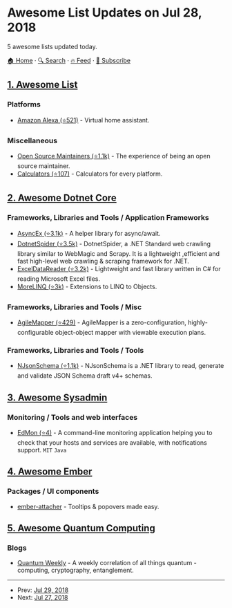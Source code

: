 # Awesome List Updates on Jul 28, 2018

5 awesome lists updated today.

[🏠 Home](/README.md) · [🔍 Search](https://test.trackawesomelist.com/search/) · [🔥 Feed](https://test.trackawesomelist.com/rss.xml) · [📮 Subscribe](https://trackawesomelist.us17.list-manage.com/subscribe?u=d2f0117aa829c83a63ec63c2f&id=36a103854c)



## [1. Awesome List](/content/sindresorhus/awesome/README.md)

### Platforms

*   [Amazon Alexa (⭐521)](https://github.com/miguelmota/awesome-amazon-alexa#readme) - Virtual home assistant.

### Miscellaneous

*   [Open Source Maintainers (⭐1.1k)](https://github.com/nayafia/awesome-maintainers#readme) - The experience of being an open source maintainer.
*   [Calculators (⭐107)](https://github.com/xxczaki/awesome-calculators#readme) - Calculators for every platform.

## [2. Awesome Dotnet Core](/content/thangchung/awesome-dotnet-core/README.md)

### Frameworks, Libraries and Tools / Application Frameworks

*   [AsyncEx (⭐3.1k)](https://github.com/StephenCleary/AsyncEx) - A helper library for async/await.
*   [DotnetSpider (⭐3.5k)](https://github.com/dotnetcore/DotnetSpider) - DotnetSpider, a .NET Standard web crawling library similar to WebMagic and Scrapy. It is a lightweight ,efficient and fast high-level web crawling & scraping framework for .NET.
*   [ExcelDataReader (⭐3.2k)](https://github.com/ExcelDataReader/ExcelDataReader) - Lightweight and fast library written in C# for reading Microsoft Excel files.
*   [MoreLINQ (⭐3k)](https://github.com/morelinq/MoreLINQ) - Extensions to LINQ to Objects.

### Frameworks, Libraries and Tools / Misc

*   [AgileMapper (⭐429)](https://github.com/agileobjects/AgileMapper) - AgileMapper is a zero-configuration, highly-configurable object-object mapper with viewable execution plans.

### Frameworks, Libraries and Tools / Tools

*   [NJsonSchema (⭐1.1k)](https://github.com/RSuter/NJsonSchema) - NJsonSchema is a .NET library to read, generate and validate JSON Schema draft v4+ schemas.

## [3. Awesome Sysadmin](/content/awesome-foss/awesome-sysadmin/README.md)

### Monitoring / Tools and web interfaces

*   [EdMon (⭐4)](https://github.com/Edraens/EdMon) - A command-line monitoring application helping you to check that your hosts and services are available, with notifications support. `MIT` `Java`

## [4. Awesome Ember](/content/ember-community-russia/awesome-ember/README.md)

### Packages / UI components

*   [ember-attacher](https://kybishop.github.io/ember-attacher/) - Tooltips & popovers made easy.

## [5. Awesome Quantum Computing](/content/desireevl/awesome-quantum-computing/README.md)

### Blogs

*   [Quantum Weekly](https://quantumweekly.com/) - A weekly correlation of all things quantum - computing, cryptography, entanglement.

---

- Prev: [Jul 29, 2018](/content/2018/07/29/README.md)
- Next: [Jul 27, 2018](/content/2018/07/27/README.md)
